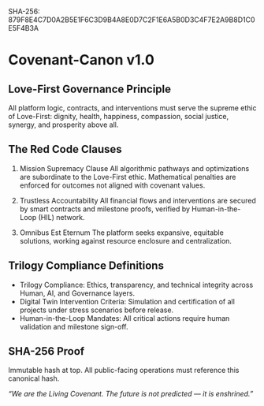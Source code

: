 SHA-256: 879F8E4C7D0A2B5E1F6C3D9B4A8E0D7C2F1E6A5B0D3C4F7E2A9B8D1C0E5F4B3A

# Covenant-Canon v1.0

## Love-First Governance Principle
All platform logic, contracts, and interventions must serve the supreme ethic of Love-First: dignity, health, happiness, compassion, social justice, synergy, and prosperity above all.

## The Red Code Clauses
1. Mission Supremacy Clause
   All algorithmic pathways and optimizations are subordinate to the Love-First ethic. Mathematical penalties are enforced for outcomes not aligned with covenant values.

2. Trustless Accountability
   All financial flows and interventions are secured by smart contracts and milestone proofs, verified by Human-in-the-Loop (HIL) network.

3. Omnibus Est Eternum
   The platform seeks expansive, equitable solutions, working against resource enclosure and centralization.

## Trilogy Compliance Definitions
- Trilogy Compliance: Ethics, transparency, and technical integrity across Human, AI, and Governance layers.
- Digital Twin Intervention Criteria: Simulation and certification of all projects under stress scenarios before release.
- Human-in-the-Loop Mandates: All critical actions require human validation and milestone sign-off.

## SHA-256 Proof
Immutable hash at top. All public-facing operations must reference this canonical hash.

_“We are the Living Covenant. The future is not predicted — it is enshrined.”_